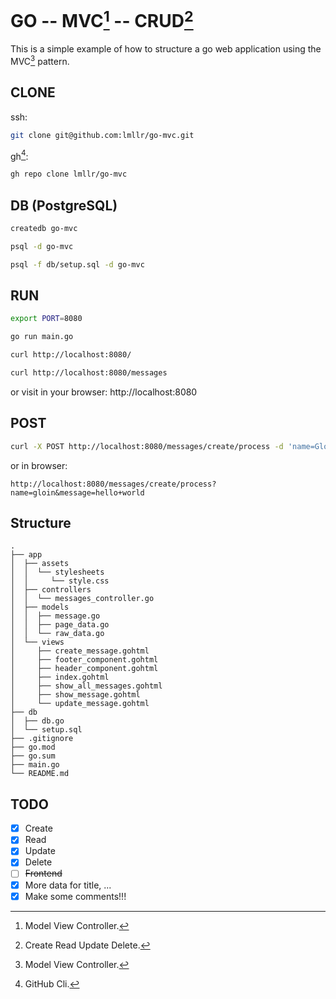 # GO -- MVC[^1] -- CRUD[^2]
This is a simple example of how to structure a go web application using the MVC[^1] pattern.
## CLONE
ssh:
```zsh
git clone git@github.com:lmllr/go-mvc.git
```
gh[^3]:
```zsh
gh repo clone lmllr/go-mvc
```

## DB (PostgreSQL)
```zsh
createdb go-mvc
```

```zsh
psql -d go-mvc
```

```zsh
psql -f db/setup.sql -d go-mvc
```

## RUN
```zsh
export PORT=8080
```

```zsh
go run main.go
```

```zsh
curl http://localhost:8080/
```

```zsh
curl http://localhost:8080/messages
```

or visit in your browser: http://localhost:8080

## POST
```zsh
curl -X POST http://localhost:8080/messages/create/process -d 'name=Gloin&message=Hello, world!'
```

or in browser:

```
http://localhost:8080/messages/create/process?name=gloin&message=hello+world
```

## Structure
```
.
├── app
│  ├── assets
│  │  └── stylesheets
│  │     └── style.css
│  ├── controllers
│  │  └── messages_controller.go
│  ├── models
│  │  ├── message.go
│  │  ├── page_data.go
│  │  └── raw_data.go
│  └── views
│     ├── create_message.gohtml
│     ├── footer_component.gohtml
│     ├── header_component.gohtml
│     ├── index.gohtml
│     ├── show_all_messages.gohtml
│     ├── show_message.gohtml
│     └── update_message.gohtml
├── db
│  ├── db.go
│  └── setup.sql
├── .gitignore
├── go.mod
├── go.sum
├── main.go
└── README.md
```

## TODO
- [X] Create
- [X] Read
- [X] Update
- [X] Delete
- [ ] ~~Frontend~~
- [X] More data for title, ...
- [X] Make some comments!!!

[^1]: Model View Controller.
[^2]: Create Read Update Delete.
[^3]: GitHub Cli.
